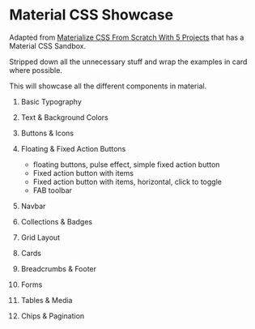 # Material CSS Showcase

Adapted from [Materialize CSS From Scratch With 5 Projects](https://www.safaribooksonline.com/library/view/materialize-css-from/9781789538724/) that has a Material CSS Sandbox.

Stripped down all the unnecessary stuff and wrap the examples in card where possible.

This will showcase all the different components in material.

1.  Basic Typography

2.  Text & Background Colors

3.  Buttons & Icons

4.  Floating & Fixed Action Buttons

    - floating buttons, pulse effect, simple fixed action button
    - Fixed action button with items
    - Fixed action button with items, horizontal, click to toggle
    - FAB toolbar

5.  Navbar
6.  Collections & Badges
7.  Grid Layout
8.  Cards
9.  Breadcrumbs & Footer
10. Forms
11. Tables & Media
12. Chips & Pagination
